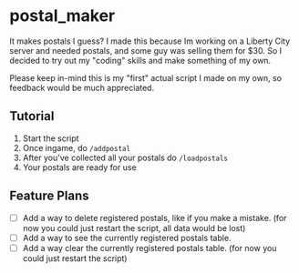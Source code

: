 # postal_maker
It makes postals I guess? I made this because Im working on a Liberty City server and needed postals, and some guy was selling them for $30. So I decided to try out my "coding" skills and make something of my own. 

Please keep in-mind this is my "first" actual script I made on my own, so feedback would be much appreciated. 

## Tutorial
1. Start the script 
2. Once ingame, do ``/addpostal``
3. After you've collected all your postals do ``/loadpostals``
4. Your postals are ready for use

## Feature Plans
- [ ] Add a way to delete registered postals, like if you make a mistake. (for now you could just restart the script, all data would be lost)
- [ ] Add a way to see the currently registered postals table.
- [ ] Add a way clear the currently registered postals table. (for now you could just restart the script)

